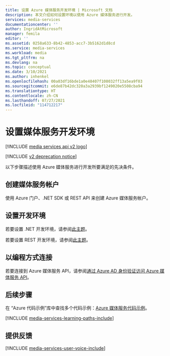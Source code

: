 ```yaml
---
title: 设置 Azure 媒体服务开发环境 | Microsoft 文档
description: 本文介绍如何设置环境以使用 Azure 媒体服务进行开发。
services: media-services
documentationcenter: ''
author: IngridAtMicrosoft
manager: femila
editor: ''
ms.assetid: 0258a633-8b42-4853-acc7-3b5162d1d8cd
ms.service: media-services
ms.workload: media
ms.tgt_pltfrm: na
ms.devlang: na
ms.topic: conceptual
ms.date: 3/10/2021
ms.author: inhenkel
ms.openlocfilehash: 00a03df16bde1a0e48407f108032ff13a5ea9f03
ms.sourcegitcommit: e6de87b42dc320a3a2939bf1249020e5508cba94
ms.translationtype: HT
ms.contentlocale: zh-CN
ms.lasthandoff: 07/27/2021
ms.locfileid: "114712217"
---
```

# <a name="set-up-your-media-services-development-environment"></a>设置媒体服务开发环境 

[!INCLUDE [media services api v2 logo](./includes/v2-hr.md)]

[!INCLUDE [v2 deprecation notice](../latest/includes/v2-deprecation-notice.md)]

以下步骤描述使用 Azure 媒体服务进行开发所要满足的先决条件。

## <a name="create-a-media-services-account"></a>创建媒体服务帐户
使用 Azure 门户、.NET SDK 或 REST API 来创建 Azure 媒体服务帐户。

<a id="setup_dev_env"></a>

## <a name="set-up-the-development-environment"></a>设置开发环境

若要设置 .NET 开发环境，请参阅[此主题](media-services-dotnet-how-to-use.md)。  

若要设置 REST 开发环境，请参阅[此主题](media-services-rest-how-to-use.md)。  

<a id="connect"></a>

## <a name="connect-programmatically"></a>以编程方式连接

若要连接到 Azure 媒体服务 API，请参阅[通过 Azure AD 身份验证访问 Azure 媒体服务 API](media-services-use-aad-auth-to-access-ams-api.md)。  

## <a name="next-steps"></a>后续步骤

在  “Azure 代码示例”库中查找多个代码示例：[Azure 媒体服务代码示例](https://azure.microsoft.com/resources/samples/?service=media-services&sort=0)。

[!INCLUDE [media-services-learning-paths-include](../../../includes/media-services-learning-paths-include.md)]

## <a name="provide-feedback"></a>提供反馈
[!INCLUDE [media-services-user-voice-include](../../../includes/media-services-user-voice-include.md)]
